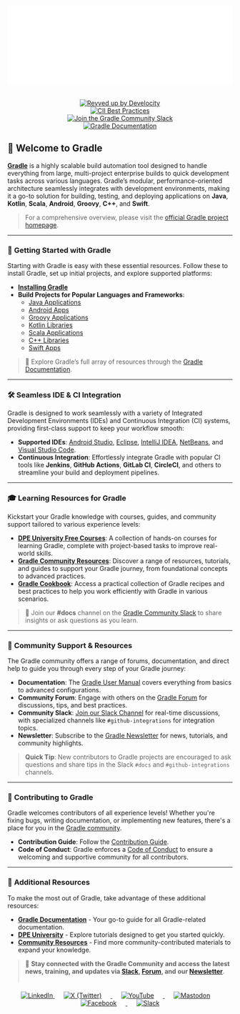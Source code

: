 <div align="center" style="margin-bottom: 30px;" >
  <picture>
    <source media="(prefers-color-scheme: dark)" srcset="images/gradle-dark-green-primary.png" width="700px">
    <img alt="Gradle Logo" src="images/gradle-white-primary.png" width="600px">
  </picture>
</div>

<div align="center" style="margin-top: 20px;">

[![Revved up by Develocity](https://img.shields.io/badge/Revved%20up%20by-Develocity-06A0CE?logo=Gradle&labelColor=02303A)](https://ge.gradle.org/scans) <br>
[![CII Best Practices](https://bestpractices.coreinfrastructure.org/projects/4898/badge)](https://bestpractices.coreinfrastructure.org/projects/4898) <br>
[![Join the Gradle Community Slack](https://img.shields.io/badge/Slack-Join%20the%20Community-brightgreen?style=flat&logo=slack)](https://gradle.org/slack-invite) <br>
[![Gradle Documentation](https://img.shields.io/badge/Docs-Gradle%20User%20Guide-blueviolet?style=flat&logo=read-the-docs)](https://docs.gradle.org/current/userguide/userguide.html) 

</div>



## 🐘 **Welcome to Gradle** 

**[Gradle](https://gradle.org/)** is a highly scalable build automation tool designed to handle everything from large, multi-project enterprise builds to quick development tasks across various languages. Gradle’s modular, performance-oriented architecture seamlessly integrates with development environments, making it a go-to solution for building, testing, and deploying applications on **Java**, **Kotlin**, **Scala**, **Android**, **Groovy**, **C++**, and **Swift**.

> For a comprehensive overview, please visit the [official Gradle project homepage](https://gradle.org).

---

### 🚀 **Getting Started with Gradle**

Starting with Gradle is easy with these essential resources. Follow these to install Gradle, set up initial projects, and explore supported platforms:

- **[Installing Gradle](https://docs.gradle.org/current/userguide/installation.html)**
- **Build Projects for Popular Languages and Frameworks**:
  - [Java Applications](https://docs.gradle.org/current/samples/sample_building_java_applications.html)
  - [Android Apps](https://developer.android.com/studio/build/index.html)
  - [Groovy Applications](https://docs.gradle.org/current/samples/sample_building_groovy_applications.html)
  - [Kotlin Libraries](https://docs.gradle.org/current/samples/sample_building_kotlin_libraries.html)
  - [Scala Applications](https://docs.gradle.org/current/samples/sample_building_scala_applications.html)
  - [C++ Libraries](https://docs.gradle.org/current/samples/sample_building_cpp_libraries.html)
  - [Swift Apps](https://docs.gradle.org/current/samples/sample_building_swift_applications.html)

> 📘 Explore Gradle’s full array of resources through the [Gradle Documentation](https://docs.gradle.org/).

---

### 🛠 **Seamless IDE & CI Integration**

Gradle is designed to work seamlessly with a variety of Integrated Development Environments (IDEs) and Continuous Integration (CI) systems, providing first-class support to keep your workflow smooth:

- **Supported IDEs**: [Android Studio](https://developer.android.com/studio/build/index.html), [Eclipse](https://www.vogella.com/tutorials/EclipseGradle/article.html), [IntelliJ IDEA](https://www.jetbrains.com/help/idea/gradle.html), [NetBeans](https://netbeans.apache.org), and [Visual Studio Code](https://code.visualstudio.com/docs/languages/java).
- **Continuous Integration**: Effortlessly integrate Gradle with popular CI tools like **Jenkins**, **GitHub Actions**, **GitLab CI**, **CircleCI**, and others to streamline your build and deployment pipelines.

---

### 🎓 **Learning Resources for Gradle**

Kickstart your Gradle knowledge with courses, guides, and community support tailored to various experience levels:

- **[DPE University Free Courses](https://dpeuniversity.gradle.com/app/catalog)**: A collection of hands-on courses for learning Gradle, complete with project-based tasks to improve real-world skills.
- **[Gradle Community Resources](https://community.gradle.org/resources/)**: Discover a range of resources, tutorials, and guides to support your Gradle journey, from foundational concepts to advanced practices.
- **[Gradle Cookbook](https://cookbook.gradle.org/preface/)**: Access a practical collection of Gradle recipes and best practices to help you work efficiently with Gradle in various scenarios.

> 💬 Join our **#docs** channel on the [Gradle Community Slack](https://gradle.org/slack-invite) to share insights or ask questions as you learn.

---

### 💬 **Community Support & Resources**

The Gradle community offers a range of forums, documentation, and direct help to guide you through every step of your Gradle journey:

- **Documentation**: The [Gradle User Manual](https://docs.gradle.org/current/userguide/userguide.html) covers everything from basics to advanced configurations.
- **Community Forum**: Engage with others on the [Gradle Forum](https://discuss.gradle.org/) for discussions, tips, and best practices.
- **Community Slack**: [Join our Slack Channel](https://gradle.org/slack-invite) for real-time discussions, with specialized channels like `#github-integrations` for integration topics.
- **Newsletter**: Subscribe to the [Gradle Newsletter](https://newsletter.gradle.org) for news, tutorials, and community highlights.

> **Quick Tip**: New contributors to Gradle projects are encouraged to ask questions and share tips in the Slack `#docs` and `#github-integrations` channels.

---

### 🌱 **Contributing to Gradle**

Gradle welcomes contributors of all experience levels! Whether you're fixing bugs, writing documentation, or implementing new features, there's a place for you in the [Gradle community](https://community.gradle.org/contributing/).

- **Contribution Guide**: Follow the [Contribution Guide](https://github.com/gradle/gradle/blob/master/CONTRIBUTING.md).
- **Code of Conduct**: Gradle enforces a [Code of Conduct](https://gradle.org/conduct/) to ensure a welcoming and supportive community for all contributors.

---

### 🔗 **Additional Resources**

To make the most out of Gradle, take advantage of these additional resources:

- **[Gradle Documentation](https://docs.gradle.org/)** - Your go-to guide for all Gradle-related documentation.
- **[DPE University](https://dpeuniversity.gradle.com/app/catalog)** - Explore tutorials designed to get you started quickly.
- **[Community Resources](https://gradle.org/resources/)** - Find more community-contributed materials to expand your knowledge.

> 🌟 **Stay connected with the Gradle Community and access the latest news, training, and updates via [Slack](https://gradle.org/slack-invite), [Forum](https://discuss.gradle.org/), and our [Newsletter](https://newsletter.gradle.org)**.
<br><br>


<div align="center" style="margin-top: 20px;">
    <a href="https://www.linkedin.com/company/gradle/">
        <img src="https://img.shields.io/badge/-0077B5?style=for-the-badge&logo=linkedin&logoColor=white" alt="LinkedIn" style="margin: 0 0px;">
    </a>
    <a href="https://x.com/gradle">
        <img src="https://img.shields.io/badge/-000000?style=for-the-badge&logo=x&logoColor=white" alt="X (Twitter)" style="margin: 0 20px;">
    </a>
    <a href="https://www.youtube.com/@GradleInc">
        <img src="https://img.shields.io/badge/-FF0000?style=for-the-badge&logo=youtube&logoColor=white" alt="YouTube" style="margin: 0 20px;">
    </a>
    <a href="https://mastodon.social/@Gradle">
        <img src="https://img.shields.io/badge/-6364FF?style=for-the-badge&logo=mastodon&logoColor=white" alt="Mastodon" style="margin: 0 20px;">
    </a>
    <a href="https://www.facebook.com/gradleinc">
        <img src="https://img.shields.io/badge/-1877F2?style=for-the-badge&logo=facebook&logoColor=white" alt="Facebook" style="margin: 0 20px;">
    </a>
    <a href="https://gradle.org/slack-invite">
        <img src="https://img.shields.io/badge/-4A154B?style=for-the-badge&logo=slack&logoColor=white" alt="Slack" style="margin: 0 20px;">
    </a>
</div>
